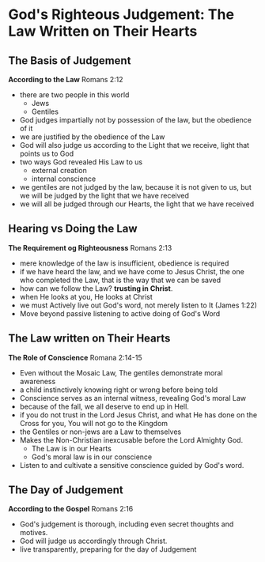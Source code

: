 # God's Righteous Judgement: The Law Written on Their Hearts

## The Basis of Judgement
**According to the Law**
Romans 2:12
- there are two people in this world
	- Jews
	- Gentiles
- God judges impartially not by possession of the law, but the obedience of it
- we are justified by the obedience of the Law
- God will also judge us according to the Light that we receive, light that points us to God
- two ways God revealed His Law to us
	- external creation
	- internal conscience
- we gentiles are not judged by the law, because it is not given to us, but we will be judged by the light that we have received
- we will all be judged through our Hearts, the light that we have received

## Hearing vs Doing the Law
**The Requirement og Righteousness**
Romans 2:13
- mere knowledge of the law is insufficient, obedience is required
- if we have heard the law, and we have come to Jesus Christ, the one who completed the Law, that is the way that we can be saved
- how can we follow the Law? **trusting in Christ**.
- when He looks at you, He looks at Christ
- we must Actively live out God's word, not merely listen to It (James 1:22)
- Move beyond passive listening to active doing of God's Word

## The Law written on Their Hearts 
**The Role of Conscience**
Romana 2:14-15
- Even without the Mosaic Law, The gentiles demonstrate moral awareness
- a child instinctively knowing right or wrong before being told
- Conscience serves as an internal witness, revealing God's moral Law
- because of the fall, we all deserve to end up in Hell.
- if you do not trust in the Lord Jesus Christ, and what He has done on the Cross for you, You will not go to the Kingdom
- the Gentiles or non-jews are a Law to themselves
- Makes the Non-Christian inexcusable before the Lord Almighty God.
	- The Law is in our Hearts
	- God's moral law is in our conscience
- Listen to and cultivate a sensitive conscience guided by God's word.
## The Day of Judgement
**According to the Gospel**
Romans 2:16
- God's judgement is thorough, including even secret thoughts and motives.
- God will judge us accordingly through Christ.
- live transparently, preparing for the day of Judgement

